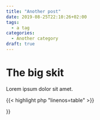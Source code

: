 ```yaml
---
title: "Another post"
date: 2019-08-25T22:10:26+02:00
tags:
  - a tag
categories:
  - Another category
draft: true
---
```


# The big skit

Lorem ipsum dolor sit amet.

{{< highlight php "linenos=table" >}}
<?php
echo "Hey";
{{< / highlight >}}
